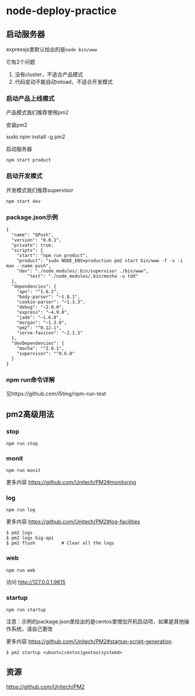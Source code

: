node-deploy-practice
====================

## 启动服务器

expressjs里默认给出的是`node bin/www`

它有2个问题

1. 没有cluster，不适合产品模式
1. 代码变动不能自动reload，不适合开发模式

### 启动产品上线模式

产品模式我们推荐使用pm2

安装pm2

 sudo npm install -g pm2
 
启动服务器

	npm start product

### 启动开发模式

开发模式我们推荐supervisor

	npm start dev

### package.json示例

```
{
  "name": "QPush",
  "version": "0.0.1",
  "private": true,
  "scripts": {
    "start": "npm run product",
    "product": "sudo NODE_ENV=production pm2 start bin/www -f -x -i max --name push",
    "dev": "./node_modules/.bin/supervisor ./bin/www",
		"test": "./node_modules/.bin/mocha -u tdd"
  },
  "dependencies": {
    "apn": "^1.6.2",
    "body-parser": "~1.8.1",
    "cookie-parser": "~1.3.3",
    "debug": "~2.0.0",
    "express": "~4.9.0",
    "jade": "~1.6.0",
    "morgan": "~1.3.0",
    "pm2": "^0.12.1",
    "serve-favicon": "~2.1.3"
  },
  "devDependencies": {
    "mocha": "^2.0.1",
    "supervisor": "^0.6.0"
  }
}
```

### npm run命令详解

见https://github.com/i5ting/npm-run-test

## pm2高级用法

### stop 

	npm run stop
	
### monit

	npm run monit

更多内容 https://github.com/Unitech/PM2#monitoring

### log

	npm run log


更多内容 https://github.com/Unitech/PM2#log-facilities

	$ pm2 logs
	$ pm2 logs big-api
	$ pm2 flush          # Clear all the logs

### web

	npm run web

访问 http://127.0.0.1:9615

### startup

	npm run startup
	
注意：示例的package.json里给出的是centos里增加开机启动项，如果是其他操作系统，请自己更改

更多内容 https://github.com/Unitech/PM2#startup-script-generation

	$ pm2 startup <ubuntu|centos|gentoo|systemd>

## 资源

https://github.com/Unitech/PM2